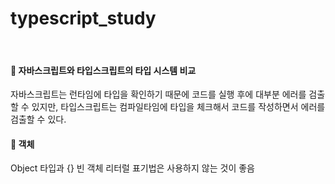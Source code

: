 # typescript_study

<br/>

#### 🔮 자바스크립트와 타입스크립트의 타입 시스템 비교

자바스크립트는 런타임에 타입을 확인하기 때문에 코드를 실행 후에 대부분 에러를 검출할 수 있지만, 타입스크립트는 컴파일타임에 타입을 체크해서 코드를 작성하면서 에러를 검출할 수 있다.

#### 🔮 객체

Object 타입과 {} 빈 객체 리터럴 표기법은 사용하지 않는 것이 좋음
